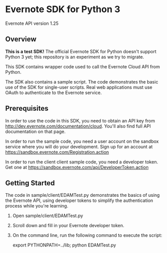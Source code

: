 Evernote SDK for Python 3
============================================

Evernote API version 1.25

Overview
--------
**This is a test SDK!** The official Evernote SDK for Python doesn't support Python 3 yet; this repository is an experiment as we try to migrate.

This SDK contains wrapper code used to call the Evernote Cloud API from Python.

The SDK also contains a sample script. The code demonstrates the basic use of the SDK for single-user scripts. Real web applications must use OAuth to authenticate to the Evernote service.

Prerequisites
-------------
In order to use the code in this SDK, you need to obtain an API key from http://dev.evernote.com/documentation/cloud. You'll also find full API documentation on that page.

In order to run the sample code, you need a user account on the sandbox service where you will do your development. Sign up for an account at https://sandbox.evernote.com/Registration.action 

In order to run the client client sample code, you need a developer token. Get one at https://sandbox.evernote.com/api/DeveloperToken.action

Getting Started
---------------
The code in sample/client/EDAMTest.py demonstrates the basics of using the Evernote API, using developer tokens to simplify the authentication process while you're learning. 

1. Open sample/client/EDAMTest.py
2. Scroll down and fill in your Evernote developer token.
3. On the command line, run the following command to execute the script:

    export PYTHONPATH=../lib; python EDAMTest.py

